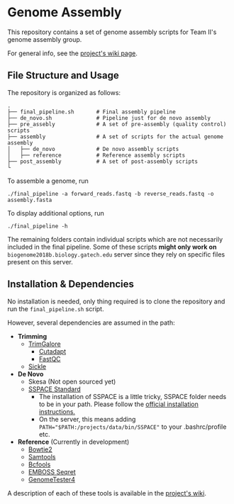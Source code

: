 # Genome Assembly

This repository contains a set of genome assembly scripts for Team II's genome assembly group. 

For general info, see the [project's wiki page](http://www.compgenomics2018.biosci.gatech.edu/Team_II_Genome_Assembly_Group).

## File Structure and Usage

The repository is organized as follows:

    .
    ├── final_pipeline.sh       # Final assembly pipeline
    ├── de_novo.sh              # Pipeline just for de novo assembly
    ├── pre_assebly             # A set of pre-assembly (quality control) scripts
    ├── assembly                # A set of scripts for the actual genome assembly
    │   ├── de_novo             # De novo assembly scripts
    │   ├── reference           # Reference assembly scripts
    ├── post_assembly           # A set of post-assembly scripts
    └

To assemble a genome, run

    ./final_pipeline -a forward_reads.fastq -b reverse_reads.fastq -o assembly.fasta

To display additional options, run

    ./final_pipeline -h

The remaining folders contain individual scripts which are not necessarily included in the final pipeline. Some of these scripts **might only work on** `biogenome2018b.biology.gatech.edu` server since they rely on specific files present on this server.

## Installation & Dependencies

No installation is needed, only thing required is to clone the repository and run the `final_pipeline.sh` script.

However, several dependencies are assumed in the path:

* **Trimming**
	* [TrimGalore](https://github.com/FelixKrueger/TrimGalore)
		* [Cutadapt](https://github.com/marcelm/cutadapt)
		* [FastQC](http://www.bioinformatics.babraham.ac.uk/projects/fastqc/)
	* [Sickle](https://github.com/najoshi/sickle)
* **De Novo**
	* Skesa  (Not open sourced yet)
	* [SSPACE Standard](https://vcru.wisc.edu/simonlab/bioinformatics/programs/install/sspace.htm)
		* The installation of SSPACE is a little tricky, SSPACE folder needs to be in your path. Please follow the [official installation instructions.](https://vcru.wisc.edu/simonlab/bioinformatics/programs/install/sspace.htm)
		* On the server, this means adding `PATH="$PATH:/projects/data/bin/SSPACE"` to your .bashrc/profile etc.
* **Reference** (Currently in development)
	* [Bowtie2](https://sourceforge.net/projects/bowtie-bio/files/bowtie2/2.3.4.1)
	* [Samtools](https://github.com/samtools/)
	* [Bcfools](https://github.com/samtools/bcftools)
	* [EMBOSS Seqret](http://emboss.sourceforge.net/apps/release/6.6/emboss/apps/seqret.html)
	* [GenomeTester4](https://github.com/bioinfo-ut/GenomeTester4)
	
A description of each of these tools is available in the [project's wiki](http://www.compgenomics2018.biosci.gatech.edu/Team_II_Genome_Assembly_Group).
